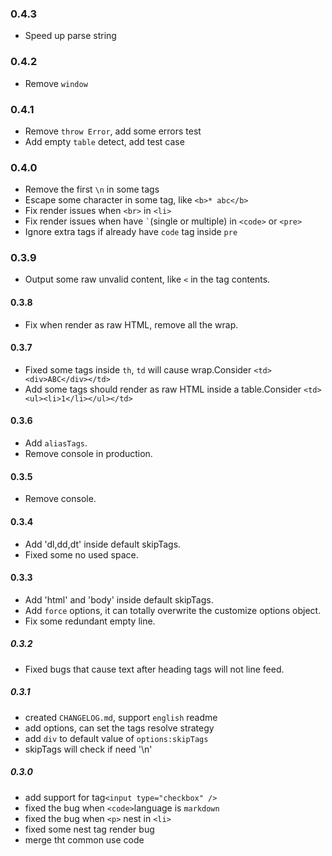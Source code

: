 ### 0.4.3
* Speed up parse string

### 0.4.2
* Remove `window`

### 0.4.1
* Remove `throw Error`, add some errors test
* Add empty `table` detect, add test case

### 0.4.0
* Remove the first `\n` in some tags 
* Escape some character in some tag, like `<b>* abc</b>`
* Fix render issues when `<br>` in `<li>`
* Fix render issues when have `` ` ``(single or multiple) in `<code>` or `<pre>`
* Ignore extra tags if already have `code` tag inside `pre`

### 0.3.9
* Output some raw unvalid content, like `<` in the tag contents.

#### 0.3.8
* Fix when render as raw HTML, remove all the wrap. 

#### 0.3.7
* Fixed some tags inside `th`, `td` will cause wrap.Consider `<td><div>ABC</div></td>`
* Add some tags should render as raw HTML inside a table.Consider `<td><ul><li>1</li></ul></td>`

#### 0.3.6
* Add `aliasTags`.
* Remove console in production.

#### 0.3.5
* Remove console.

#### 0.3.4
* Add 'dl,dd,dt' inside default skipTags.
* Fixed some no used space.

#### 0.3.3

* Add 'html' and 'body' inside default skipTags.
* Add `force` options, it can totally overwrite the customize options object.
* Fix some redundant empty line.

##### 0.3.2

* Fixed bugs that cause text after heading tags will not line feed.

##### 0.3.1

* created `CHANGELOG.md`, support `english` readme 
* add options, can set the tags resolve strategy
* add `div` to default value of `options:skipTags`
* skipTags will check if need '\n'

##### 0.3.0

* add support for tag`<input type="checkbox" />`
* fixed the bug when `<code>`language is `markdown` 
* fixed the bug when `<p>` nest in `<li>`
* fixed some nest tag render bug
* merge tht common use code
